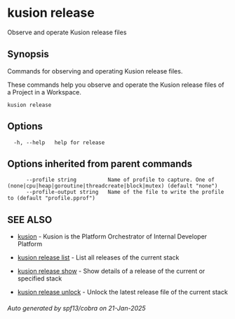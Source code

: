 # kusion release

Observe and operate Kusion release files

## Synopsis

Commands for observing and operating Kusion release files.

These commands help you observe and operate the Kusion release files of a Project in a Workspace.

```
kusion release
```

## Options

```
  -h, --help   help for release
```

## Options inherited from parent commands

```
      --profile string          Name of profile to capture. One of (none|cpu|heap|goroutine|threadcreate|block|mutex) (default "none")
      --profile-output string   Name of the file to write the profile to (default "profile.pprof")
```

## SEE ALSO

* [kusion](index.md)	 - Kusion is the Platform Orchestrator of Internal Developer Platform

* [kusion release list](kusion-release-list.md)	 - List all releases of the current stack
* [kusion release show](kusion-release-show.md)	 - Show details of a release of the current or specified stack
* [kusion release unlock](kusion-release-unlock.md)	 - Unlock the latest release file of the current stack

###### Auto generated by spf13/cobra on 21-Jan-2025
